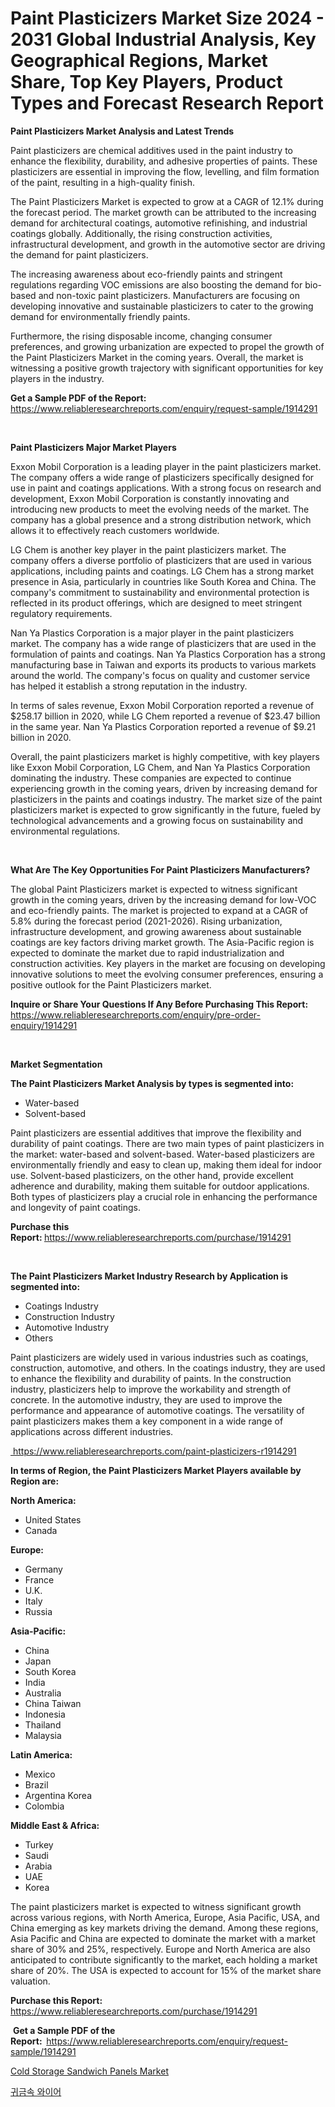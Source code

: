 <p><h1>Paint Plasticizers Market Size 2024 - 2031 Global Industrial Analysis, Key Geographical Regions, Market Share, Top Key Players, Product Types and Forecast Research Report</h1></p><p><strong>Paint Plasticizers Market Analysis and Latest Trends</strong></p>
<p><p>Paint plasticizers are chemical additives used in the paint industry to enhance the flexibility, durability, and adhesive properties of paints. These plasticizers are essential in improving the flow, levelling, and film formation of the paint, resulting in a high-quality finish.</p><p>The Paint Plasticizers Market is expected to grow at a CAGR of 12.1% during the forecast period. The market growth can be attributed to the increasing demand for architectural coatings, automotive refinishing, and industrial coatings globally. Additionally, the rising construction activities, infrastructural development, and growth in the automotive sector are driving the demand for paint plasticizers.</p><p>The increasing awareness about eco-friendly paints and stringent regulations regarding VOC emissions are also boosting the demand for bio-based and non-toxic paint plasticizers. Manufacturers are focusing on developing innovative and sustainable plasticizers to cater to the growing demand for environmentally friendly paints.</p><p>Furthermore, the rising disposable income, changing consumer preferences, and growing urbanization are expected to propel the growth of the Paint Plasticizers Market in the coming years. Overall, the market is witnessing a positive growth trajectory with significant opportunities for key players in the industry.</p></p>
<p><strong>Get a Sample PDF of the Report:&nbsp;</strong> <a href="https://www.reliableresearchreports.com/enquiry/request-sample/1914291">https://www.reliableresearchreports.com/enquiry/request-sample/1914291</a></p>
<p>&nbsp;</p>
<p><strong>Paint Plasticizers Major Market Players</strong></p>
<p><p>Exxon Mobil Corporation is a leading player in the paint plasticizers market. The company offers a wide range of plasticizers specifically designed for use in paint and coatings applications. With a strong focus on research and development, Exxon Mobil Corporation is constantly innovating and introducing new products to meet the evolving needs of the market. The company has a global presence and a strong distribution network, which allows it to effectively reach customers worldwide.</p><p>LG Chem is another key player in the paint plasticizers market. The company offers a diverse portfolio of plasticizers that are used in various applications, including paints and coatings. LG Chem has a strong market presence in Asia, particularly in countries like South Korea and China. The company's commitment to sustainability and environmental protection is reflected in its product offerings, which are designed to meet stringent regulatory requirements.</p><p>Nan Ya Plastics Corporation is a major player in the paint plasticizers market. The company has a wide range of plasticizers that are used in the formulation of paints and coatings. Nan Ya Plastics Corporation has a strong manufacturing base in Taiwan and exports its products to various markets around the world. The company's focus on quality and customer service has helped it establish a strong reputation in the industry.</p><p>In terms of sales revenue, Exxon Mobil Corporation reported a revenue of $258.17 billion in 2020, while LG Chem reported a revenue of $23.47 billion in the same year. Nan Ya Plastics Corporation reported a revenue of $9.21 billion in 2020.</p><p>Overall, the paint plasticizers market is highly competitive, with key players like Exxon Mobil Corporation, LG Chem, and Nan Ya Plastics Corporation dominating the industry. These companies are expected to continue experiencing growth in the coming years, driven by increasing demand for plasticizers in the paints and coatings industry. The market size of the paint plasticizers market is expected to grow significantly in the future, fueled by technological advancements and a growing focus on sustainability and environmental regulations.</p></p>
<p>&nbsp;</p>
<p><strong>What Are The Key Opportunities For Paint Plasticizers Manufacturers?</strong></p>
<p><p>The global Paint Plasticizers market is expected to witness significant growth in the coming years, driven by the increasing demand for low-VOC and eco-friendly paints. The market is projected to expand at a CAGR of 5.8% during the forecast period (2021-2026). Rising urbanization, infrastructure development, and growing awareness about sustainable coatings are key factors driving market growth. The Asia-Pacific region is expected to dominate the market due to rapid industrialization and construction activities. Key players in the market are focusing on developing innovative solutions to meet the evolving consumer preferences, ensuring a positive outlook for the Paint Plasticizers market.</p></p>
<p><strong>Inquire or Share Your Questions If Any Before Purchasing This Report:</strong> <a href="https://www.reliableresearchreports.com/enquiry/pre-order-enquiry/1914291">https://www.reliableresearchreports.com/enquiry/pre-order-enquiry/1914291</a></p>
<p>&nbsp;</p>
<p><strong>Market Segmentation</strong></p>
<p><strong>The Paint Plasticizers Market Analysis by types is segmented into:</strong></p>
<p><ul><li>Water-based</li><li>Solvent-based</li></ul></p>
<p><p>Paint plasticizers are essential additives that improve the flexibility and durability of paint coatings. There are two main types of paint plasticizers in the market: water-based and solvent-based. Water-based plasticizers are environmentally friendly and easy to clean up, making them ideal for indoor use. Solvent-based plasticizers, on the other hand, provide excellent adherence and durability, making them suitable for outdoor applications. Both types of plasticizers play a crucial role in enhancing the performance and longevity of paint coatings.</p></p>
<p><strong>Purchase this Report:&nbsp;</strong><a href="https://www.reliableresearchreports.com/purchase/1914291">https://www.reliableresearchreports.com/purchase/1914291</a></p>
<p>&nbsp;</p>
<p><strong>The Paint Plasticizers Market Industry Research by Application is segmented into:</strong></p>
<p><ul><li>Coatings Industry</li><li>Construction Industry</li><li>Automotive Industry</li><li>Others</li></ul></p>
<p><p>Paint plasticizers are widely used in various industries such as coatings, construction, automotive, and others. In the coatings industry, they are used to enhance the flexibility and durability of paints. In the construction industry, plasticizers help to improve the workability and strength of concrete. In the automotive industry, they are used to improve the performance and appearance of automotive coatings. The versatility of paint plasticizers makes them a key component in a wide range of applications across different industries.</p></p>
<p><a href="https://www.reliableresearchreports.com/paint-plasticizers-r1914291">&nbsp;https://www.reliableresearchreports.com/paint-plasticizers-r1914291</a></p>
<p><strong>In terms of Region, the Paint Plasticizers Market Players available by Region are:</strong></p>
<p>
    <p> <strong> North America: </strong>
        <ul>
            <li>United States</li>
            <li>Canada</li>
        </ul>
        </p> 
    <p> <strong> Europe: </strong>
        <ul>
            <li>Germany</li>
            <li>France</li>
            <li>U.K.</li>
            <li>Italy</li>
            <li>Russia</li>
        </ul>
        </p> 
    <p> <strong> Asia-Pacific: </strong>
        <ul>
            <li>China</li>
            <li>Japan</li>
            <li>South Korea</li>
            <li>India</li>
            <li>Australia</li>
            <li>China Taiwan</li>
            <li>Indonesia</li>
            <li>Thailand</li>
            <li>Malaysia</li>
        </ul>
        </p> 
    <p> <strong> Latin America: </strong>
        <ul>
            <li>Mexico</li>
            <li>Brazil</li>
            <li>Argentina Korea</li>
            <li>Colombia</li>
        </ul>
        </p> 
    <p> <strong> Middle East & Africa: </strong>
        <ul>
            <li>Turkey</li>
            <li>Saudi</li>
            <li>Arabia</li>
            <li>UAE</li>
            <li>Korea</li>
        </ul>
    </p>
    </p>
<p><p>The paint plasticizers market is expected to witness significant growth across various regions, with North America, Europe, Asia Pacific, USA, and China emerging as key markets driving the demand. Among these regions, Asia Pacific and China are expected to dominate the market with a market share of 30% and 25%, respectively. Europe and North America are also anticipated to contribute significantly to the market, each holding a market share of 20%. The USA is expected to account for 15% of the market share valuation.</p></p>
<p><strong>Purchase this Report: </strong><a href="https://www.reliableresearchreports.com/purchase/1914291">https://www.reliableresearchreports.com/purchase/1914291</a></p>
<p>&nbsp;<strong>Get a Sample PDF of the Report:&nbsp;&nbsp;</strong><a href="https://www.reliableresearchreports.com/enquiry/request-sample/1914291">https://www.reliableresearchreports.com/enquiry/request-sample/1914291</a></p>
<p><strong></strong></p>
<p><p><a href="https://github.com/arionmp/Market-Research-Report-List-3/blob/main/cold-storage-sandwich-panels-market.md">Cold Storage Sandwich Panels Market</a></p><p><a href="https://github.com/valroy852/Market-Research-Report-List-1/blob/main/7885685145315.md">귀금속 와이어</a></p></p>
